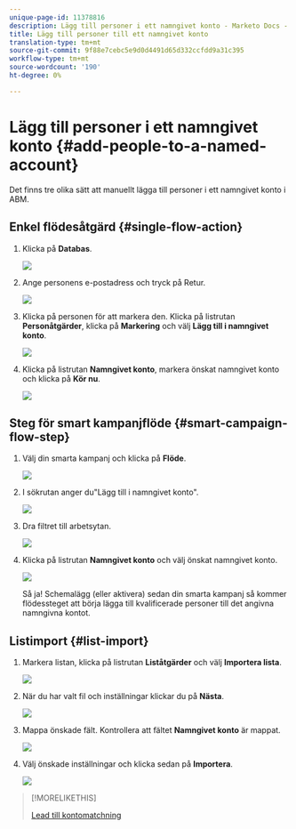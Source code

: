 ```yaml
---
unique-page-id: 11378816
description: Lägg till personer i ett namngivet konto - Marketo Docs - Produktdokumentation
title: Lägg till personer till ett namngivet konto
translation-type: tm+mt
source-git-commit: 9f88e7cebc5e9d0d4491d65d332ccfdd9a31c395
workflow-type: tm+mt
source-wordcount: '190'
ht-degree: 0%

---
```



# Lägg till personer i ett namngivet konto {#add-people-to-a-named-account}

Det finns tre olika sätt att manuellt lägga till personer i ett namngivet konto i ABM.

## Enkel flödesåtgärd {#single-flow-action}

1. Klicka på **Databas**.

   ![](assets/one-2.png)

1. Ange personens e-postadress och tryck på Retur.

   ![](assets/two.png)

1. Klicka på personen för att markera den. Klicka på listrutan **Personåtgärder**, klicka på **Markering** och välj **Lägg till i namngivet konto**.

   ![](assets/three.png)

1. Klicka på listrutan **Namngivet konto**, markera önskat namngivet konto och klicka på **Kör nu**.

   ![](assets/four.png)

## Steg för smart kampanjflöde {#smart-campaign-flow-step}

1. Välj din smarta kampanj och klicka på **Flöde**.

   ![](assets/five.png)

1. I sökrutan anger du&quot;Lägg till i namngivet konto&quot;.

   ![](assets/six.png)

1. Dra filtret till arbetsytan.

   ![](assets/seven.png)

1. Klicka på listrutan **Namngivet konto** och välj önskat namngivet konto.

   ![](assets/eight.png)

   Så ja! Schemalägg (eller aktivera) sedan din smarta kampanj så kommer flödessteget att börja lägga till kvalificerade personer till det angivna namngivna kontot.

## Listimport {#list-import}

1. Markera listan, klicka på listrutan **Liståtgärder** och välj **Importera lista**.

   ![](assets/nine.png)

1. När du har valt fil och inställningar klickar du på **Nästa**.

   ![](assets/ten.png)

1. Mappa önskade fält. Kontrollera att fältet **Namngivet konto** är mappat.

   ![](assets/eleven.png)

1. Välj önskade inställningar och klicka sedan på **Importera**.

   ![](assets/twelve.png)

>[!MORELIKETHIS]
>
>[Lead till kontomatchning](/help/marketo/product-docs/target-account-management/target/named-accounts/lead-to-account-matching.md)
